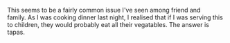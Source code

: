 This seems to be a fairly common issue I've seen among friend and family. As I was cooking dinner last night, I realised that if I was serving this to children, they would probably eat all their vegatables. The answer is tapas.

&nbsp;

&nbsp;
